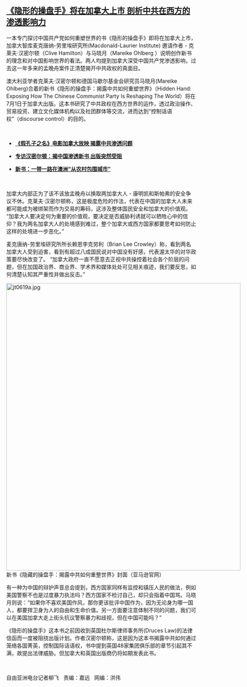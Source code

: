 <!--1593456900000-->
[《隐形的操盘手》将在加拿大上市   剖析中共在西方的渗透影响力](https://www.rfa.org/mandarin/yataibaodao/junshiwaijiao/lf-06292020131004.html)
------

<p>一本专门探讨中国共产党如何重塑世界的书《隐形的操盘手》即将在加拿大上市，加拿大智库麦克唐纳-劳里埃研究所(Macdonald-Laurier Institute) 邀请作者 - 克莱夫·汉密尔顿（Clive Hamilton）与马晓月（Mareike Ohlberg ）说明创作新书的理念和对中国影响世界的看法。两人均提到加拿大深受中国共产党渗透影响，过去这一年多来的孟晚舟案件正清楚揭开中共政权的真面目。</p><p>澳大利亚学者克莱夫·汉密尔顿和德国马歇尔基金会研究员马晓月(Mareike Ohlberg)合着的新书《隐形的操盘手：揭露中共如何重塑世界》（Hidden Hand: Exposing How The Chinese Communist Party Is Reshaping The World）将在7月1日于加拿大出版。这本书研究了中共政权在西方世界的运作，透过政治操作、贸易投资、建立文化媒体机构以及社团群体等交流，进而达到“控制话语权”（discourse control）的目的。</p><p> </p><ul><li><b><a class="external-link" href="http://www.rfa.org/mandarin/yataibaodao/kejiaowen/lf-02282020115157.html">《假孔子之名》电影加拿大放映 揭露中共渗透问题</a></b></li></ul><ul><li><b><a class="external-link" href="http://www.rfa.org/mandarin/yataibaodao/junshiwaijiao/jt-06192020101020.html">专访汉密尔顿：揭中国渗透新书 出版突然受阻</a></b></li></ul><ul><li><b><a class="external-link" href="http://www.rfa.org/mandarin/yataibaodao/junshiwaijiao/jt-06162020111024.html">新书：一带一路在澳洲“从农村包围城市”</a></b></li></ul><p> </p><p>加拿大内部正为了该不该放孟晚舟以换取两加拿大人 - 康明凯和斯帕弗的安全争议不休。克莱夫·汉密尔顿称，这是极度危险的作法，代表在中国的加拿大人未来都可能成为被绑架而作为交易的筹码，这涉及整体国民安全和加拿大的价值观。 “加拿大人要决定何为重要的价值观，要决定是否威胁利诱就可以牺牲心中的信仰？我为两名加拿大人的处境感到难过，整个加拿大或西方国家都要思考如何防止这样的处境进一步恶化。”</p><p>麦克唐纳-劳里埃研究所所长赖恩李克劳利（Brian Lee Crowley）称，看到两名加拿大人受到迫害，看到有超过八成国民说对中国没有好感，代表渥太华的对华政策要尽快改变了。 “加拿大政府一直不愿意去正视中共操控着社会各个阶层的问题，但在加国政治界、商业界、学术界和媒体处处可见相关痕迹，我们要反思，如何清楚认知其严重性并做出反击。”</p><p><div class="image-inline captioned" style="width:622px;"><div style="width:622px;"><img alt="jt0619a.jpg" height="761" src="https://www.rfa.org/mandarin/yataibaodao/junshiwaijiao/lf-06292020131004.html/jt0619a.jpg/image" title="jt0619a.jpg" width="622"/></div><div class="image-caption"><span style="width:622px;">新书《隐藏的操盘手：揭露中共如何重整世界》封面（亚马逊官网）</span><span class="copyright"> </span></div></div></p><p>有一种为中国的辩护声音总会提到，西方国家同样有监控和镇压人民的做法，例如美国警察不也是过度暴力执法吗？西方国家不检讨自己，却只会指着中国骂。马晓月则说：“如果你不喜欢美国作风，那你更该批评中国作为，因为无论身为哪一国人，都要捍卫身为人的自由和生命价值。另一方面要注意体制不同的问题，我们可以在美国加拿大走上街头抗议警察暴力和歧视，但在中国可能吗？”</p><p>《隐形的操盘手》这本书之前因收到英国杜尔斯律师事务所(Druces Law)的法律信函而一度被阻挠出版计划。作者汉密尔顿称，这是因为这本书揭露中共如何通过笼络各国菁英，控制国际话语权，书中提到英国48家集团俱乐部的章节引起其不满，故提出法律威胁。但加拿大和英国出版商仍将如期发表此书。</p><p> </p><p>自由亚洲电台记者柳飞   责编：嘉远   网编：洪伟</p>
